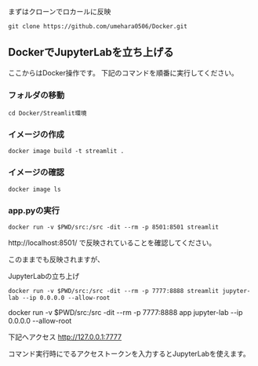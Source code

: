 
まずはクローンでロカールに反映


```
git clone https://github.com/umehara0506/Docker.git
```


## DockerでJupyterLabを立ち上げる


ここからはDocker操作です。
下記のコマンドを順番に実行してください。


### フォルダの移動
```
cd Docker/Streamlit環境
```

### イメージの作成
```
docker image build -t streamlit .
```

### イメージの確認
```
docker image ls
```

### app.pyの実行
```
docker run -v $PWD/src:/src -dit --rm -p 8501:8501 streamlit
```

http://localhost:8501/
で反映されていることを確認してください。

このままでも反映されますが、


JupyterLabの立ち上げ
```
docker run -v $PWD/src:/src -dit --rm -p 7777:8888 streamlit jupyter-lab --ip 0.0.0.0 --allow-root
```
docker run -v $PWD/src:/src -dit --rm -p 7777:8888 app jupyter-lab --ip 0.0.0.0 --allow-root

下記へアクセス
http://127.0.0.1:7777

コマンド実行時にでるアクセストークンを入力するとJupyterLabを使えます。

